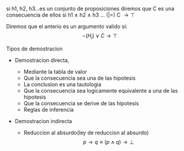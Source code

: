 

si h1, h2, h3...es un conjunto de proposiciones diremos que C es una consecuencia de ellos si 
	h1 $\wedge$ h2 $\wedge$ h3 ... (|=) C $\longrightarrow \top$

Diremos que el anterio es un argumento valido si: 
$$\neg (H_i) \vee C\longrightarrow\top$$ 


Tipos de demostracion
- Demostracion directa,
	- Mediante la tabla de valor
	- Que la consecuencia sea una de las hipotesis
	- La conclusion es una tautologia
	- Que la consecuencia sea logicamente equivalente a una de las hipotesis
	- Que la consecuencia se derive de las hipotesis
	- Reglas de inferencia



- Demostracion indirecta
	- Reduccion al absurdo(ley de reduccion al absurdo)$$p\longrightarrow q \equiv(p\wedge q)\longrightarrow \bot$$


